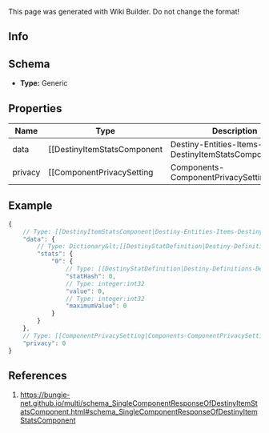 <span class="wiki-builder">This page was generated with Wiki Builder. Do not change the format!</span>

## Info

## Schema
* **Type:** Generic

## Properties
Name | Type | Description
---- | ---- | -----------
data | [[DestinyItemStatsComponent|Destiny-Entities-Items-DestinyItemStatsComponent]] | 
privacy | [[ComponentPrivacySetting|Components-ComponentPrivacySetting]]:Enum | 

## Example
```javascript
{
    // Type: [[DestinyItemStatsComponent|Destiny-Entities-Items-DestinyItemStatsComponent]]
    "data": {
        // Type: Dictionary&lt;[[DestinyStatDefinition|Destiny-Definitions-DestinyStatDefinition]]:ManifestDefinition:integer:uint32,[[DestinyStat|Destiny-DestinyStat]]&gt;
        "stats": {
            "0": {
                // Type: [[DestinyStatDefinition|Destiny-Definitions-DestinyStatDefinition]]:ManifestDefinition:integer:uint32
                "statHash": 0,
                // Type: integer:int32
                "value": 0,
                // Type: integer:int32
                "maximumValue": 0
            }
        }
    },
    // Type: [[ComponentPrivacySetting|Components-ComponentPrivacySetting]]:Enum
    "privacy": 0
}

```

## References
1. https://bungie-net.github.io/multi/schema_SingleComponentResponseOfDestinyItemStatsComponent.html#schema_SingleComponentResponseOfDestinyItemStatsComponent
